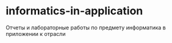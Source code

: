 # informatics-in-application
Отчеты и лабораторные работы по предмету информатика в приложении к отрасли
